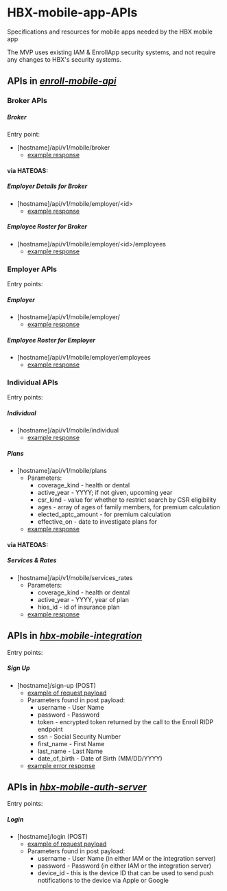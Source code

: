 # HBX-mobile-app-APIs
Specifications and resources for mobile apps needed by the HBX mobile app

The MVP uses existing IAM & EnrollApp security systems, and not require any changes to HBX's security systems.

## APIs in _[enroll-mobile-api](https://github.com/dchealthlink/enroll-mobile-api)_

### Broker APIs

#####    _Broker_
Entry point: 
   * [hostname]/api/v1/mobile/broker
      * [example response](generated/broker_1/broker_details.json)

#### via HATEOAS:
#####    _Employer Details for Broker_
   * [hostname]/api/v1/mobile/employer/&lt;id&gt;
      * [example response](generated/broker_1/employer_details_0.json)
#####    _Employee Roster for Broker_
   *  [hostname]/api/v1/mobile/employer/&lt;id&gt;/employees
      * [example response](generated/broker_1/roster_0.json)

### Employer APIs

Entry points: 
#####    _Employer_
   * [hostname]/api/v1/mobile/employer/
      * [example response](generated/er_in_open_enrollment/employer_details.json)
#####    _Employee Roster for Employer_
   * [hostname]/api/v1/mobile/employer/employees
      * [example response](generated/er_in_open_enrollment/roster.json)

### Individual APIs

Entry points: 
#####    _Individual_
   * [hostname]/api/v1/mobile/individual
      * [example response](generated/individual_aptc/insured.json)
#####    _Plans_
  * [hostname]/api/v1/mobile/plans
      * Parameters:
       	* coverage_kind - health or dental
        * active_year - YYYY; if not given, upcoming year
        * csr_kind - value for whether to restrict search by CSR eligibility
        * ages - array of ages of family members, for premium calculation
       	* elected_aptc_amount - for premium calculation
        * effective_on - date to investigate plans for
   	* [example response](generated/plans_for_uqhp_family/plans.json)

#### via HATEOAS:
#####   _Services & Rates_ 
   * [hostname]/api/v1/mobile/services_rates
      * Parameters:
        * coverage_kind - health or dental
        * active_year - YYYY, year of plan
        * hios_id - id of insurance plan
      * [example response](generated/services/services_rates.json)

## APIs in _[hbx-mobile-integration](https://github.com/dchealthlink/hbx-mobile-integration)_

Entry points:

##### _Sign Up_
   * [hostname]/sign-up (POST)
      * [example of request payload](https://github.com/dchealthlink/HBX-mobile-app-APIs/blob/master/static/sign_up/request_payload.json)
      * Parameters found in post payload:
       	* username - User Name
        * password - Password
        * token - encrypted token returned by the call to the Enroll RIDP endpoint
        * ssn - Social Security Number
        * first_name - First Name
        * last_name - Last Name
        * date_of_birth - Date of Birth (MM/DD/YYYY)
      * [example error response](https://github.com/dchealthlink/HBX-mobile-app-APIs/blob/master/static/sign_up/user_found_in_aceds_active_medicaid/server_response.json)


## APIs in _[hbx-mobile-auth-server](https://github.com/dchealthlink/hbx-mobile-auth-server)_

Entry points:

##### Login
   * [hostname]/login (POST)
     * [example of request payload]()
     * Parameters found in post payload:
       	* username - User Name (in either IAM or the integration server)
        * password - Password  (in either IAM or the integration server)
        * device_id - this is the device ID that can be used to send push notifications to the device via Apple or Google
